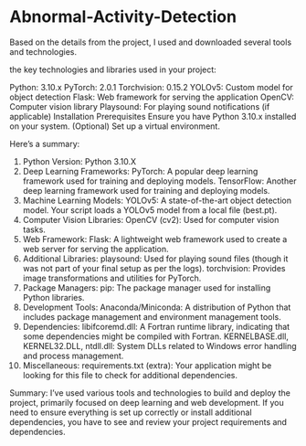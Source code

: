 # Abnormal-Activity-Detection
Based on the details from the project, I used and downloaded several tools and technologies.

the key technologies and libraries used in your project:

Python: 3.10.x
PyTorch: 2.0.1
Torchvision: 0.15.2
YOLOv5: Custom model for object detection
Flask: Web framework for serving the application
OpenCV: Computer vision library
Playsound: For playing sound notifications (if applicable)
Installation
Prerequisites
Ensure you have Python 3.10.x installed on your system.
(Optional) Set up a virtual environment.


Here’s a summary:
1. Python Version: Python 3.10.X
2. Deep Learning Frameworks:
PyTorch: A popular deep learning framework used for training and deploying models.
TensorFlow: Another deep learning framework used for training and deploying models.
3. Machine Learning Models:
YOLOv5: A state-of-the-art object detection model. Your script loads a YOLOv5 model from a local file (best.pt).
4. Computer Vision Libraries:
OpenCV (cv2): Used for computer vision tasks.
5. Web Framework:
Flask: A lightweight web framework used to create a web server for serving the application.
6. Additional Libraries:
playsound: Used for playing sound files (though it was not  part of your final setup as per the logs).
torchvision: Provides image transformations and utilities for PyTorch.
7. Package Managers:
pip: The package manager used for installing Python libraries.
8. Development Tools:
Anaconda/Miniconda: A distribution of Python that includes package management and environment management tools.
9. Dependencies:
libifcoremd.dll: A Fortran runtime library, indicating that some dependencies might be compiled with Fortran.
KERNELBASE.dll, KERNEL32.DLL, ntdll.dll: System DLLs related to Windows error handling and process management.
10. Miscellaneous:
requirements.txt (extra): Your application might be looking for this file to check for additional dependencies.



Summary:
I’ve used various tools and technologies to build and deploy the project, primarily focused on deep learning and web development. If you need to ensure everything is set up correctly or install additional dependencies, you have to see and review your project requirements and dependencies.
